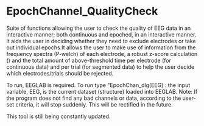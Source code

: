 # EpochChannel_QualityCheck
Suite of functions allowing the user to check the quality of EEG data in an interactive manner; both continuous and epoched, in an interactive manner. It aids the user in deciding whether they need to exclude electrodes or take out individual epochs.It allows the user to make use of information from the frequency spectra (P-welch) of each electrode, a robust z-score calculation () and the total amount of above-threshold time per electrode (for continuous data) and per trial (for segmented data) to help the user decide which electrodes/trials should be rejected.

To run, EEGLAB is required.
To run type "EpochChan_dlg(EEG) : the input variable, EEG, is the current dataset (structure) loaded into EEGLAB.
Note: If the program does not find any bad channels or data, according to the user-set criteria, it will stop suddenly. This will be rectified in the future.

This tool is still being constantly updated. 

